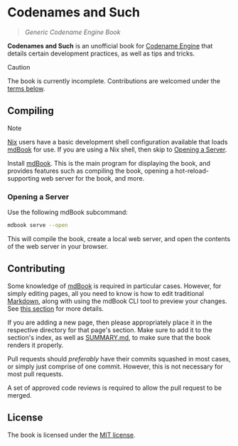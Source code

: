 # Codenames and Such

> *Generic Codename Engine Book*

**Codenames and Such** is an unofficial book for
[Codename Engine](https://codename-engine.com) that details certain development
practices, as well as tips and tricks.

> [!CAUTION]
> The book is currently incomplete. Contributions are welcomed under the
> [terms below](#contributing).

## Compiling

> [!NOTE]
> [Nix](https://nixos.org/) users have a basic development shell configuration
> available that loads [mdBook](https://rust-lang.github.io/mdBook/) for use.
> If you are using a Nix shell, then skip to
> [Opening a Server](#opening-a-server).

Install [mdBook](https://rust-lang.github.io/mdBook/). This is the main
program for displaying the book, and provides features such as compiling the
book, opening a hot-reload-supporting web server for the book, and more.

### Opening a Server

Use the following mdBook subcommand:

```sh
mdbook serve --open
```

This will compile the book, create a local web server, and open the contents
of the web server in your browser.

## Contributing

Some knowledge of [mdBook](https://rust-lang.github.io/mdBook/) is required in
particular cases. However, for simply editing pages, all you need to know is
how to edit traditional
[Markdown](https://daringfireball.net/projects/markdown/), along with using the
mdBook CLI tool to preview your changes. See [this section](#compiling) for
more details.

If you are adding a new page, then please appropriately place it in the
respective directory for that page's section. Make sure to add it to the
section's index, as well as [SUMMARY.md](src/SUMMARY.md), to make sure that
the book renders it properly.

Pull requests should *preferably* have their commits squashed in most cases,
or simply just comprise of one commit. However, this is not necessary for most
pull requests.

A set of approved code reviews is required to allow the pull request to be
merged.

## License

The book is licensed under the [MIT license](LICENSE).
